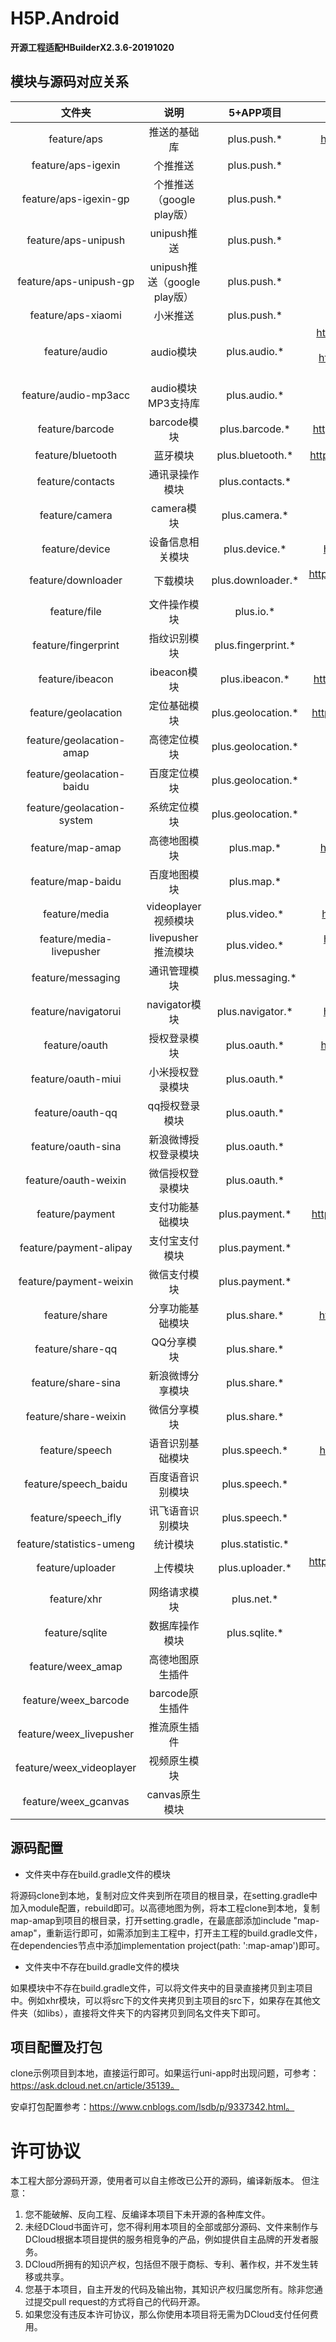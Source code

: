 # H5P.Android

**开源工程适配HBuilderX2.3.6-20191020**

## 模块与源码对应关系
| 文件夹						| 说明						| 5+APP项目			| uni-app项目		|
| :-------:					| :-------:					| :-------:			| :-------:			|
| feature/aps				|推送的基础库					|plus.push.*		|https://uniapp.dcloud.io/api/plugins/push|
| feature/aps-igexin		|个推推送					|plus.push.*		|
| feature/aps-igexin-gp		|个推推送（google play版）	|plus.push.*		|
| feature/aps-unipush		|unipush推送					|plus.push.*		|
| feature/aps-unipush-gp	|unipush推送（google play版）|plus.push.*		|
| feature/aps-xiaomi		|小米推送					|plus.push.*		|
| feature/audio				|audio模块					|plus.audio.*		|https://uniapp.dcloud.io/api/media/record-manager https://uniapp.dcloud.io/api/media/audio-context|
| feature/audio-mp3acc		|audio模块MP3支持库			|plus.audio.*		|
| feature/barcode			|barcode模块					|plus.barcode.*		|https://uniapp.dcloud.io/api/system/barcode|
| feature/bluetooth			|蓝牙模块					|plus.bluetooth.*	|https://uniapp.dcloud.io/api/system/bluetooth|
| feature/contacts			|通讯录操作模块				|plus.contacts.*	|
| feature/camera			|camera模块					|plus.camera.*		|
| feature/device			|设备信息相关模块				|plus.device.*		|https://uniapp.dcloud.io/api/system/info|
| feature/downloader		|下载模块					|plus.downloader.*	|https://uniapp.dcloud.io/api/request/network-file?id=downloadfile|
| feature/file				|文件操作模块					|plus.io.*			|https://uniapp.dcloud.io/api/file/file|
| feature/fingerprint		|指纹识别模块					|plus.fingerprint.*	|
| feature/ibeacon			|ibeacon模块					|plus.ibeacon.*		|https://uniapp.dcloud.io/api/system/ibeacon|
| feature/geolacation		|定位基础模块					|plus.geolocation.*	|https://uniapp.dcloud.io/api/location/location|
| feature/geolacation-amap	|高德定位模块					|plus.geolocation.*	|
| feature/geolacation-baidu	|百度定位模块					|plus.geolocation.*	|
| feature/geolacation-system|系统定位模块					|plus.geolocation.*	|
| feature/map-amap			|高德地图模块					|plus.map.*			|https://uniapp.dcloud.io/api/location/map|
| feature/map-baidu			|百度地图模块					|plus.map.*			|
| feature/media				|videoplayer视频模块			|plus.video.*		|https://uniapp.dcloud.io/api/media/video|
| feature/media-livepusher	|livepusher推流模块			|plus.video.*		|https://uniapp.dcloud.io/api/media/live-player-context|
| feature/messaging			|通讯管理模块					|plus.messaging.*	|
| feature/navigatorui		|navigator模块				|plus.navigator.*	|https://uniapp.dcloud.io/api/system/info|
| feature/oauth				|授权登录模块					|plus.oauth.*		|https://uniapp.dcloud.io/api/plugins/login|
| feature/oauth-miui		|小米授权登录模块				|plus.oauth.*		|
| feature/oauth-qq			|qq授权登录模块				|plus.oauth.*		|
| feature/oauth-sina		|新浪微博授权登录模块			|plus.oauth.*		|
| feature/oauth-weixin		|微信授权登录模块				|plus.oauth.*		|
| feature/payment			|支付功能基础模块				|plus.payment.*		|https://uniapp.dcloud.io/api/plugins/payment|
| feature/payment-alipay	|支付宝支付模块				|plus.payment.*		|
| feature/payment-weixin	|微信支付模块					|plus.payment.*		|
| feature/share				|分享功能基础模块				|plus.share.*		|https://uniapp.dcloud.io/api/plugins/share|
| feature/share-qq			|QQ分享模块					|plus.share.*		|
| feature/share-sina		|新浪微博分享模块				|plus.share.*		|
| feature/share-weixin		|微信分享模块					|plus.share.*		|
| feature/speech			|语音识别基础模块				|plus.speech.*		|https://uniapp.dcloud.io/api/plugins/voice|
| feature/speech_baidu		|百度语音识别模块				|plus.speech.*		|
| feature/speech_ifly		|讯飞语音识别模块				|plus.speech.*		|
| feature/statistics-umeng	|统计模块					|plus.statistic.*	|
| feature/uploader			|上传模块					|plus.uploader.*	|https://uniapp.dcloud.io/api/request/network-file?id=uploadfile|
| feature/xhr				|网络请求模块					|plus.net.*			|
| feature/sqlite			|数据库操作模块				|plus.sqlite.*		|
| feature/weex_amap				|高德地图原生插件	|
| feature/weex_barcode			|barcode原生插件	|
| feature/weex_livepusher		|推流原生插件		|
| feature/weex_videoplayer		|视频原生模块		|
| feature/weex_gcanvas			|canvas原生模块	|


## 源码配置

+ 文件夹中存在build.gradle文件的模块

将源码clone到本地，复制对应文件夹到所在项目的根目录，在setting.gradle中加入module配置，rebuild即可。以高德地图为例，将本工程clone到本地，复制map-amap到项目的根目录，打开setting.gradle，在最底部添加include "map-amap"，重新运行即可，如需添加到主工程中，打开主工程的build.gradle文件，在dependencies节点中添加implementation project(path: ':map-amap')即可。

+ 文件夹中不存在build.gradle文件的模块

如果模块中不存在build.gradle文件，可以将文件夹中的目录直接拷贝到主项目中。例如xhr模块，可以将src下的文件夹拷贝到主项目的src下，如果存在其他文件夹（如libs），直接将文件夹下的内容拷贝到同名文件夹下即可。

## 项目配置及打包

clone示例项目到本地，直接运行即可。如果运行uni-app时出现问题，可参考：https://ask.dcloud.net.cn/article/35139。

安卓打包配置参考：https://www.cnblogs.com/lsdb/p/9337342.html。


# 许可协议
本工程大部分源码开源，使用者可以自主修改已公开的源码，编译新版本。
但注意：
1. 您不能破解、反向工程、反编译本项目下未开源的各种库文件。
2. 未经DCloud书面许可，您不得利用本项目的全部或部分源码、文件来制作与DCloud根据本项目提供的服务相竞争的产品，例如提供自主品牌的开发者服务。
3. DCloud所拥有的知识产权，包括但不限于商标、专利、著作权，并不发生转移或共享。
4. 您基于本项目，自主开发的代码及输出物，其知识产权归属您所有。除非您通过提交pull request的方式将自己的代码开源。
5. 如果您没有违反本许可协议，那么你使用本项目将无需为DCloud支付任何费用。
